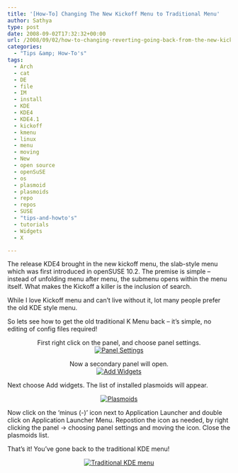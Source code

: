 ```yaml
---
title: '[How-To] Changing The New Kickoff Menu to Traditional Menu'
author: Sathya
type: post
date: 2008-09-02T17:32:32+00:00
url: /2008/09/02/how-to-changing-reverting-going-back-from-the-new-kickoff-kde-menu-to-old-traditional-k-kdemenu/
categories:
  - "Tips &amp; How-To's"
tags:
  - Arch
  - cat
  - DE
  - file
  - IM
  - install
  - KDE
  - KDE4
  - KDE4.1
  - kickoff
  - kmenu
  - linux
  - menu
  - moving
  - New
  - open source
  - openSuSE
  - os
  - plasmoid
  - plasmoids
  - repo
  - repos
  - SUSE
  - "tips-and-howto's"
  - tutorials
  - Widgets
  - X

---
```

The release KDE4 brought in the new kickoff menu, the slab-style menu which was first introduced in openSUSE 10.2. The premise is simple &#8211; instead of unfolding menu after menu, the submenu opens within the menu itself. What makes the Kickoff a killer is the inclusion of search.

While I love Kickoff menu and can&#8217;t live without it, lot many people prefer the old KDE style menu.

So lets see how to get the old traditional K Menu back &#8211; it&#8217;s simple, no editing of config files required!

<!--more-->

<p style="text-align: center;">
  First right click on the panel, and choose panel settings.<br /> <a href="https://www.flickr.com/photos/sathyabhat/2821408287/"><img class="aligncenter" src="https://farm4.static.flickr.com/3118/2821408287_c355d2a494_m.jpg" alt="Panel Settings" /></a>
</p>

<p style="text-align: center;">
  Now a secondary panel will open.<br /> <a href="https://www.flickr.com/photos/sathyabhat/2821418609/"><img class="aligncenter" src="https://farm4.static.flickr.com/3243/2821418609_0cdb5621a8_m.jpg" alt="Add Widgets" /></a>
</p>

<p style="text-align: left;">
  Next choose Add widgets. The list of installed plasmoids will appear.
</p>

<p style="text-align: center;">
  <a href="https://www.flickr.com/photos/sathyabhat/2822242478/"><img class="aligncenter" src="https://farm4.static.flickr.com/3024/2822242478_eeaa6ea7e8_m.jpg" alt="Plasmoids" /></a>
</p>

<p style="text-align: left;">
  Now click on the &#8216;minus (-)&#8217; icon next to Application Launcher and double click on Application Launcher Menu. Repostion the icon as needed, by right clicking the panel -> choosing panel settings and moving the icon. Close the plasmoids list.
</p>

<p style="text-align: left;">
  That&#8217;s it! You&#8217;ve gone back to the traditional KDE menu!
</p>

<p style="text-align: center;">
  <a href="https://www.flickr.com/photos/sathyabhat/2822255118/"><img class="aligncenter" src="https://farm4.static.flickr.com/3124/2822255118_959aebcd99_m.jpg" alt="Traditional KDE menu" /></a>
</p>
